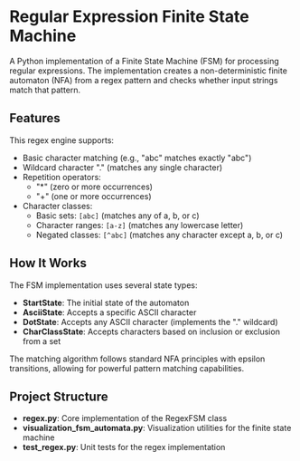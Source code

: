 # Regular Expression Finite State Machine

A Python implementation of a Finite State Machine (FSM) for processing regular expressions. The implementation creates a non-deterministic finite automaton (NFA) from a regex pattern and checks whether input strings match that pattern.

## Features

This regex engine supports:

- Basic character matching (e.g., "abc" matches exactly "abc")
- Wildcard character "." (matches any single character)
- Repetition operators:
  - "*" (zero or more occurrences)
  - "+" (one or more occurrences)
- Character classes:
  - Basic sets: `[abc]` (matches any of a, b, or c)
  - Character ranges: `[a-z]` (matches any lowercase letter)
  - Negated classes: `[^abc]` (matches any character except a, b, or c)

## How It Works

The FSM implementation uses several state types:
- **StartState**: The initial state of the automaton
- **AsciiState**: Accepts a specific ASCII character
- **DotState**: Accepts any ASCII character (implements the "." wildcard)
- **CharClassState**: Accepts characters based on inclusion or exclusion from a set

The matching algorithm follows standard NFA principles with epsilon transitions, allowing for powerful pattern matching capabilities.

## Project Structure

- **regex.py**: Core implementation of the RegexFSM class
- **visualization_fsm_automata.py**: Visualization utilities for the finite state machine
- **test_regex.py**: Unit tests for the regex implementation
